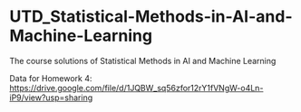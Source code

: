 # UTD_Statistical-Methods-in-AI-and-Machine-Learning
The course solutions of Statistical Methods in AI and Machine Learning


Data for Homework 4: https://drive.google.com/file/d/1JQBW_sq56zfor12rY1fVNgW-o4Ln-iP9/view?usp=sharing
